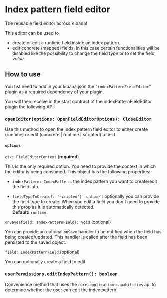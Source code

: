 # Index pattern field editor

The reusable field editor across Kibana!   

This editor can be used to

* create or edit a runtime field inside an index pattern.  
* edit concrete (mapped) fields. In this case certain functionalities will be disabled like the possibility to change the field _type_ or to set the field _value_.

## How to use

You fist need to add in your kibana.json the "`indexPatternFieldEditor`" plugin as a required dependency of your plugin.

You will then receive in the start contract of the indexPatternFieldEditor plugin the following API:

### `openEditor(options: OpenFieldEditorOptions): CloseEditor`

Use this method to open the index pattern field editor to either create (runtime) or edit (concrete | runtime | scripted) a field.  

#### `options`

`ctx: FieldEditorContext` (**required**)

This is the only required option. You need to provide the context in which the editor is being consumed. This object has the following properties:

- `indexPattern: IndexPattern`: the index pattern you want to create/edit the field into.

- `fieldTypeToCreate?: 'scripted'|'runtime'`: optionally you can provide the field type to create. When you edit a field you don't need to provide this prop as it is automatically detected.  
**Default:** `runtime`.

`onSave(field: IndexPatternField): void` (optional)

You can provide an optional `onSave` handler to be notified when the field has being created/updated. This handler is called after the field has been persisted to the saved object.

`field: IndexPatternField` (optional)

You can optionally create a field to edit.

### `userPermissions.editIndexPattern(): boolean`

Convenience method that uses the `core.application.capabilities` api to determine whether the user can edit the index pattern. 